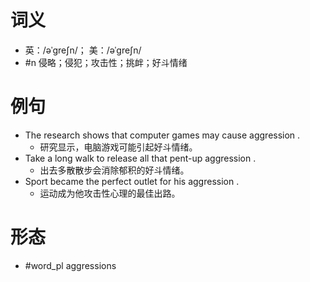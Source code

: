 # 词义
- 英：/əˈɡreʃn/； 美：/əˈɡreʃn/
- #n 侵略；侵犯；攻击性；挑衅；好斗情绪
# 例句
- The research shows that computer games may cause aggression .
	- 研究显示，电脑游戏可能引起好斗情绪。
- Take a long walk to release all that pent-up aggression .
	- 出去多散散步会消除郁积的好斗情绪。
- Sport became the perfect outlet for his aggression .
	- 运动成为他攻击性心理的最佳出路。
# 形态
- #word_pl aggressions
